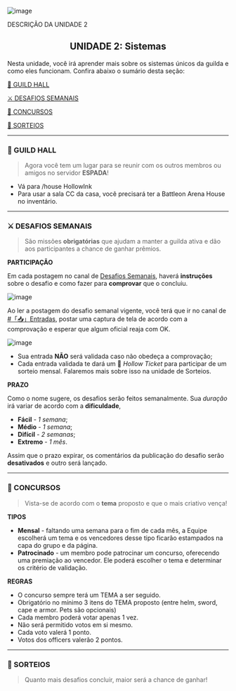 ![image](https://user-images.githubusercontent.com/49551386/78537403-d2f8ba00-77c5-11ea-85be-7282cb91d459.png)

<p align="justify">DESCRIÇÃO DA UNIDADE 2</p>

<center>
 <h2>UNIDADE 2: Sistemas</h2>
</center>
 
<p align="justify">Nesta unidade, você irá aprender mais sobre os sistemas únicos da guilda e como eles funcionam. Confira abaixo o sumário desta seção:</p>
 
[🏰 GUILD HALL](#-guild-hall)

[⚔️ DESAFIOS SEMANAIS](#-desafios-semanais)

[💈 CONCURSOS](#-concursos)

[🎁 SORTEIOS](#-sorteios) 
<hr>

### **🏰 GUILD HALL**
> Agora você tem um lugar para se reunir com os outros membros ou amigos no servidor **ESPADA**! 

- Vá para /house HollowInk
- Para usar a sala CC da casa, você precisará ter a Battleon Arena House no inventário.

<hr>

### **⚔️ DESAFIOS SEMANAIS**

> São missões **obrigatórias** que ajudam a manter a guilda ativa e dão aos participantes a chance de ganhar prêmios. 

**PARTICIPAÇÃO**

Em cada postagem no canal de [Desafios Semanais](Link), haverá **instruções** sobre o desafio e como fazer para **comprovar** que o concluiu. 

![image](https://i.imgur.com/mlxSFqB.png)

Ao ler a postagem do desafio semanal vigente, você terá que ir no canal de [#「📥」Entradas](), postar uma captura de tela de acordo com a comprovação e esperar que algum oficial reaja com OK.

![image](https://i.imgur.com/Rpeh4XG.png)

- Sua entrada **NÃO** será validada caso não obedeça a comprovação;
- Cada entrada validada te dará um 🎫 _Hollow Ticket_ para participar de um sorteio mensal. Falaremos mais sobre isso na unidade de Sorteios.


 
**PRAZO**

Como o nome sugere, os desafios serão feitos semanalmente. Sua _duração_ irá variar de acordo com a **dificuldade**,

- **Fácil** - _1 semana_;
- **Médio** - _1 semana_;
- **Difícil** - _2 semanas_;
- **Extremo** - _1 mês_.

Assim que o prazo expirar, os comentários da publicação do desafio serão **desativados** e outro será lançado.

<hr>

### **💈 CONCURSOS**

> Vista-se de acordo com o **tema** proposto e que o mais criativo vença!

**TIPOS**

- **Mensal** - faltando uma semana para o fim de cada mês, a Equipe escolherá um tema e os vencedores desse tipo ficarão estampados na capa do grupo e da página.
- **Patrocinado** - um membro pode patrocinar um concurso, oferecendo uma premiação ao vencedor. Ele poderá escolher o tema e determinar os critério de validação.

**REGRAS**

- O concurso sempre terá um TEMA a ser seguido.
- Obrigatório no mínimo 3 itens do TEMA proposto (entre helm, sword, cape e armor. Pets são opcionais)
- Cada membro poderá votar apenas 1 vez. 
- Não será permitido votos em si mesmo.
- Cada voto valerá 1 ponto. 
- Votos dos officers valerão 2 pontos. 

<hr>

### **🎁 SORTEIOS**
> Quanto mais desafios concluir, maior será a chance de ganhar!
